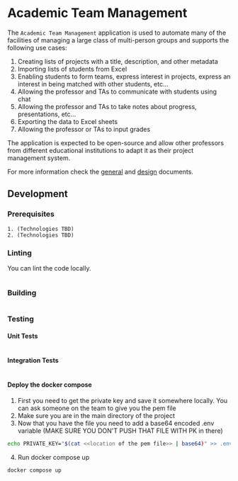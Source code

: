 # Academic Team Management

The `Academic Team Management` application is used to automate many of the facilities of managing a large class of multi-person groups and supports the following use cases:

1. Creating lists of projects with a title, description, and other metadata 
2. Importing lists of students from Excel
3. Enabling students to form teams, express interest in projects, express an interest in being matched with other students, etc... 
4. Allowing the professor and TAs to communicate with students using chat
5. Allowing the professor and TAs to take notes about progress, presentations, etc...
6. Exporting the data to Excel sheets
7. Allowing the professor or TAs to input grades

The application is expected to be open-source and allow other professors from different educational institutions to adapt it as their project management system.

For more information check the [general](./docs/general/README.md) and [design](./docs/design/README.md) documents.

## Development

### Prerequisites

    1. (Technologies TBD)
    2. (Technologies TBD)

### Linting

You can lint the code locally.

```sh

```

### Building

```sh

```

### Testing

#### Unit Tests

```sh

```

#### Integration Tests

```sh

```

#### Deploy the docker compose

1) First you need to get the private key and save it somewhere locally. You can ask someone on the team to give you the pem file
2) Make sure you are in the main directory of the project
3) Now that you have the file you need to add a base64 encoded .env variable (MAKE SURE YOU DON'T PUSH THAT FILE WITH PK in there)
```sh
echo PRIVATE_KEY="$(cat <<location of the pem file>> | base64)" >> .env
```
4) Run docker compose up

```sh
docker compose up
```